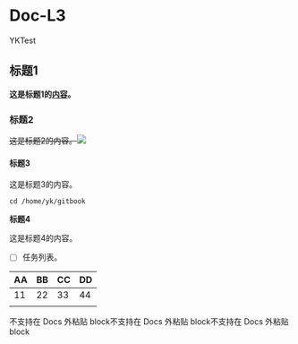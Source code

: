 # Doc-L3

YKTest

## 标题1

**这是标题1的**[**内容**](https://www.gitbook.com)**。**

### 标题2

~~这是标题2的内容。~~![](https://streamcomputing.feishu.cn/space/api/box/stream/download/asynccode/?code=YWNmYzUzZTRjZWRiZWNiNThjOGMxMDhiODA5MmE0YmFfenJoYXFwT1JSRFB6bjdoOWN3MXNtMlNGc0NtdnYxaUlfVG9rZW46Ym94Y25ZbnFkTnFLcFl1em9qUEV1eGk1ZERmXzE2NDI3NTc3NjU6MTY0Mjc2MTM2NV9WNA)

#### 标题3

这是标题3的内容。

```
cd /home/yk/gitbook
```

**标题4**

这是标题4的内容。

* [ ] 任务列表。

| AA | BB | CC | DD |
| -- | -- | -- | -- |
| 11 | 22 | 33 | 44 |
|    |    |    |    |

不支持在 Docs 外粘贴 block不支持在 Docs 外粘贴 block不支持在 Docs 外粘贴 block
